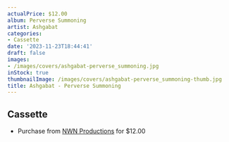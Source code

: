 ```yaml
---
actualPrice: $12.00
album: Perverse Summoning
artist: Ashgabat
categories:
- Cassette
date: '2023-11-23T18:44:41'
draft: false
images:
- /images/covers/ashgabat-perverse_summoning.jpg
inStock: true
thumbnailImage: /images/covers/ashgabat-perverse_summoning-thumb.jpg
title: Ashgabat - Perverse Summoning
---
```


## Cassette
* Purchase from [NWN Productions](http://shop.nwnprod.com/index.php?route=product/product&path=73&product_id=38568&sort=pd.name&order=ASC) for $12.00
